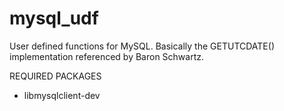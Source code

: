 mysql_udf
=========

User defined functions for MySQL. Basically the GETUTCDATE() implementation referenced by Baron Schwartz.

REQUIRED PACKAGES
- libmysqlclient-dev
